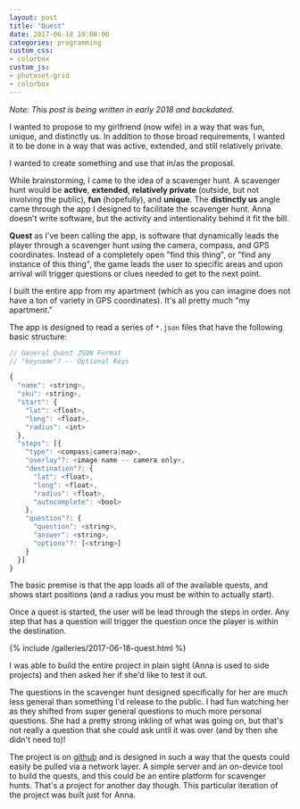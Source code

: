 ```yaml
---
layout: post
title: "Quest"
date: 2017-06-18 19:00:00
categories: programming
custom_css:
- colorbox
custom_js:
- photoset-grid
- colorbox
---
```

*Note: This post is being written in early 2018 and backdated.*

I wanted to propose to my girlfriend (now wife) in a way that was fun,
unique, and distinctly us. In addition to those broad requirements, I wanted
it to be done in a way that was active, extended, and still relatively private.

I wanted to create something and use that in/as the proposal.

While brainstorming, I came to the idea of a scavenger hunt. A scavenger hunt
would be **active**,  **extended**, **relatively private** (outside, but not involving
the public), **fun** (hopefully), and **unique**. The **distinctly us** angle
came through the app I designed to facilitate the scavenger hunt. Anna doesn't
write software, but the activity and intentionality behind it fit the bill.

**Quest** as I've been calling the app, is software that dynamically leads the player
through a scavenger hunt using the camera, compass, and GPS coordinates.  Instead of
a completely open "find this thing", or "find any instance of this thing", the game
leads the user to specific areas and upon arrival will trigger questions or clues needed
to get to the next point.

I built the entire app from my apartment (which as you can imagine does not have a ton
of variety in GPS coordinates). It's all pretty much "my apartment."

The app is designed to read a series of `*.json` files that have the following basic
structure:

```js
// General Quest JSON Format
// "keyname"? -- Optional Keys

{
  "name": <string>,
  "sku": <string>,
  "start": {
    "lat": <float>,
    "long": <float>,
    "radius": <int>
  },
  "steps": [{
    "type": <compass|camera|map>,
    "overlay"?: <image name -- camera only>,
    "destination"?: {
      "lat": <float>,
      "long": <float>,
      "radius": <float>,
      "autocomplete": <bool>
    },
    "question"?: {
      "question": <string>,
      "answer": <string>,
      "options"?: [<string>]
    }
  }]
}
```

The basic premise is that the app loads all of the available quests, and shows
start positions (and a radius you must be within to actually start).

Once a quest is started, the user will be lead through the steps in order. Any step
that has a question will trigger the question once the player is within the destination.

{% include /galleries/2017-06-18-quest.html %}

I was able to build the entire project in plain sight (Anna is used to side projects)
and then asked her if she'd like to test it out.

The questions in the scavenger hunt
designed specifically for her are much less general than something I'd release to
the public. I had fun watching her as they shifted from super general questions
to much more personal questions. She had a pretty strong inkling of what was going
on, but that's not really a question that she could ask until it was over (and by
then she didn't need to)!

The project is on [github](https://github.com/Tornquist/Quest) and is designed
in such a way that the quests could easily be pulled via a network layer. A simple
server and an on-device tool to build the quests, and this could be an entire platform
for scavenger hunts. That's a project for another day though. This particular
iteration of the project was built just for Anna.
